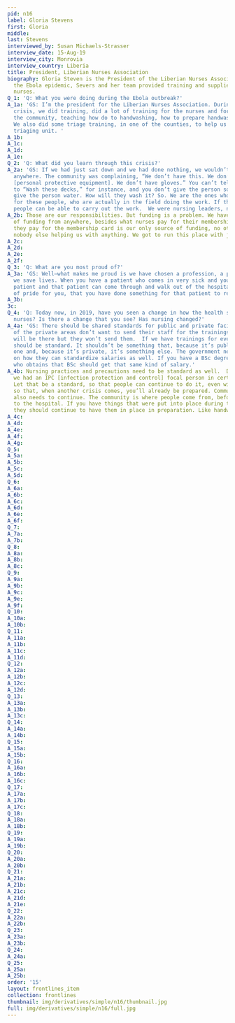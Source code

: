 ```yaml
---
pid: n16
label: Gloria Stevens
first: Gloria
middle: 
last: Stevens
interviewed_by: Susan Michaels-Strasser
interview_date: 15-Aug-19
interview_city: Monrovia
interview_country: Liberia
title: President, Liberian Nurses Association
biography: Gloria Steven is the President of the Liberian Nurses Association. During
  the Ebola epidemic, Severs and her team provided training and supplies to frontline
  nurses.
Q_1: 'Q: What you were doing during the Ebola outbreak?'
A_1a: 'GS: I’m the president for the Liberian Nurses Association. During the Ebola
  crisis, we did training, did a lot of training for the nurses and for people in
  the community, teaching how do to handwashing, how to prepare handwashing fluid.
  We also did some triage training, in one of the counties, to help us to create a
  triaging unit. '
A_1b: 
A_1c: 
A_1d: 
A_1e: 
Q_2: 'Q: What did you learn through this crisis?'
A_2a: 'GS: If we had just sat down and we had done nothing, we wouldn’t have gotten
  anywhere. The community was complaining, “We don’t have this. We don’t have PPE
  [personal protective equipment]. We don’t have gloves.” You can’t tell somebody
  to “Wash these decks,” for instance, and you don’t give the person soap, you don’t
  give the person water. How will they wash it? So. We are the ones who try to fend
  for these people, who are actually in the field doing the work. If things are provided,
  people can be able to carry out the work.  We were nursing leaders, nursing advocates.'
A_2b: Those are our responsibilities. But funding is a problem. We have no real source
  of funding from anywhere, besides what nurses pay for their membership.  Whatever
  they pay for the membership card is our only source of funding, no other source,
  nobody else helping us with anything. We got to run this place with just that.
A_2c: 
A_2d: 
A_2e: 
A_2f: 
Q_3: 'Q: What are you most proud of?'
A_3a: 'GS: Well—what makes me proud is we have chosen a profession, a profession where
  we save lives. When you have a patient who comes in very sick and you treat that
  patient and that patient can come through and walk out of the hospital, it’s a source
  of pride for you, that you have done something for that patient to recover. '
A_3b: 
3c: 
Q_4: 'Q: Today now, in 2019, have you seen a change in how the health system supports
  nurses? Is there a change that you see? Has nursing changed?'
A_4a: 'GS: There should be shared standards for public and private facilities. Some
  of the private areas don’t want to send their staff for the trainings. The training
  will be there but they won’t send them.  If we have trainings for everybody, it
  should be standard. It shouldn’t be something that, because it’s public, then it’s
  one and, because it’s private, it’s something else. The government needs to think
  on how they can standardize salaries as well. If you have a BSc degree in nursing—everybody
  who obtains that BSc should get that same kind of salary.'
A_4b: Nursing practices and precautions need to be standard as well.  During Ebola,
  we had an IPC [infection protection and control] focal person in certain areas.
  Let that be a standard, so that people can continue to do it, even without the crisis,
  so that, when another crisis comes, you’ll already be prepared. Community engagement
  also needs to continue. The community is where people come from, before they come
  to the hospital. If you have things that were put into place during the crisis,
  they should continue to have them in place in preparation. Like handwashing. 
A_4c: 
A_4d: 
A_4e: 
A_4f: 
A_4g: 
Q_5: 
A_5a: 
A_5b: 
A_5c: 
A_5d: 
Q_6: 
A_6a: 
A_6b: 
A_6c: 
A_6d: 
A_6e: 
A_6f: 
Q_7: 
A_7a: 
A_7b: 
Q_8: 
A_8a: 
A_8b: 
A_8c: 
Q_9: 
A_9a: 
A_9b: 
A_9c: 
A_9e: 
A_9f: 
Q_10: 
A_10a: 
A_10b: 
Q_11: 
A_11a: 
A_11b: 
A_11c: 
A_11d: 
Q_12: 
A_12a: 
A_12b: 
A_12c: 
A_12d: 
Q_13: 
A_13a: 
A_13b: 
A_13c: 
Q_14: 
A_14a: 
A_14b: 
Q_15: 
A_15a: 
A_15b: 
Q_16: 
A_16a: 
A_16b: 
A_16c: 
Q_17: 
A_17a: 
A_17b: 
A_17c: 
Q_18: 
A_18a: 
A_18b: 
Q_19: 
A_19a: 
A_19b: 
Q_20: 
A_20a: 
A_20b: 
Q_21: 
A_21a: 
A_21b: 
A_21c: 
A_21d: 
A_21e: 
Q_22: 
A_22a: 
A_22b: 
Q_23: 
A_23a: 
A_23b: 
Q_24: 
A_24a: 
Q_25: 
A_25a: 
A_25b: 
order: '15'
layout: frontlines_item
collection: frontlines
thumbnail: img/derivatives/simple/n16/thumbnail.jpg
full: img/derivatives/simple/n16/full.jpg
---
```

